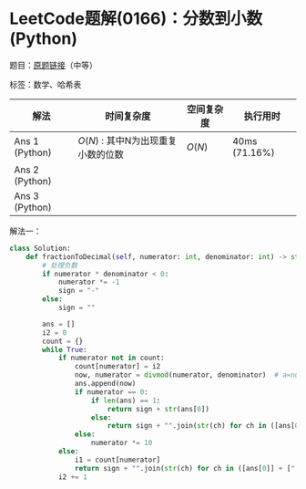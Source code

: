 # LeetCode题解(0166)：分数到小数(Python)

题目：[原题链接](https://leetcode-cn.com/problems/fraction-to-recurring-decimal/)（中等）

标签：数学、哈希表

| 解法           | 时间复杂度                         | 空间复杂度 | 执行用时      |
| -------------- | ---------------------------------- | ---------- | ------------- |
| Ans 1 (Python) | $O(N)$ : 其中N为出现重复小数的位数 | $O(N)$     | 40ms (71.16%) |
| Ans 2 (Python) |                                    |            |               |
| Ans 3 (Python) |                                    |            |               |

解法一：

```python
class Solution:
    def fractionToDecimal(self, numerator: int, denominator: int) -> str:
        # 处理负数
        if numerator * denominator < 0:
            numerator *= -1
            sign = "-"
        else:
            sign = ""

        ans = []
        i2 = 0
        count = {}
        while True:
            if numerator not in count:
                count[numerator] = i2
                now, numerator = divmod(numerator, denominator)  # a=numerator//denominator; b=numerator%denominator
                ans.append(now)
                if numerator == 0:
                    if len(ans) == 1:
                        return sign + str(ans[0])
                    else:
                        return sign + "".join(str(ch) for ch in ([ans[0]] + ["."] + ans[1:]))
                else:
                    numerator *= 10
            else:
                i1 = count[numerator]
                return sign + "".join(str(ch) for ch in ([ans[0]] + ["."] + ans[1:i1] + ["("] + ans[i1:] + [")"]))
            i2 += 1
```